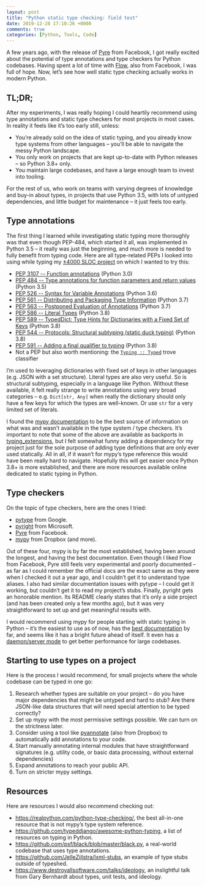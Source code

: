 ```yaml
---
layout: post
title: "Python static type checking: field test"
date: 2019-12-28 17:10:26 +0000
comments: true
categories: [Python, Tools, Code]
---
```


A few years ago, with the release of [Pyre](https://pyre-check.org/) from Facebook, I got really excited about the potential of type annotations and type checkers for Python codebases. Having spent a lot of time with [Flow](https://flow.org/), also from Facebook, I was full of hope. Now, let’s see how well static type checking actually works in modern Python.

<!-- more -->

## TL;DR;

After my experiments, I was really hoping I could heartily recommend using type annotations and static type checkers for most projects in most cases. In reality it feels like it’s too early still, unless:

- You’re already sold on the idea of static typing, and you already know type systems from other languages – you’ll be able to navigate the messy Python landscape.
- You only work on projects that are kept up-to-date with Python releases – so Python 3.8+ only.
- You maintain large codebases, and have a large enough team to invest into tooling.

For the rest of us, who work on teams with varying degrees of knowledge and buy-in about types, in projects that use Python 3.5, with lots of untyped dependencies, and little budget for maintenance – it just feels too early.

## Type annotations

The first thing I learned while investigating static typing more thoroughly was that even though PEP-484, which started it all, was implemented in Python 3.5 – it really was just the beginning, and much more is needed to fully benefit from typing code. Here are all type-related PEPs I looked into using while typing my [±4000 SLOC project](https://github.com/springload/draftjs_exporter/issues/101) on which I wanted to try this:

- [PEP 3107 -- Function annotations](https://www.python.org/dev/peps/pep-3107/) (Python 3.0)
- [PEP 484 -- Type annotations for function parameters and return values](https://www.python.org/dev/peps/pep-0484/) (Python 3.5)
- [PEP 526 -- Syntax for Variable Annotations](https://www.python.org/dev/peps/pep-0526/) (Python 3.6)
- [PEP 561 -- Distributing and Packaging Type Information](https://www.python.org/dev/peps/pep-0561/) (Python 3.7)
- [PEP 563 -- Postponed Evaluation of Annotations](https://www.python.org/dev/peps/pep-0563/) (Python 3.7)
- [PEP 586 -- Literal Types](https://www.python.org/dev/peps/pep-0586/) (Python 3.8)
- [PEP 589 -- TypedDict: Type Hints for Dictionaries with a Fixed Set of Keys](https://www.python.org/dev/peps/pep-0589/) (Python 3.8)
- [PEP 544 -- Protocols: Structural subtyping (static duck typing)](https://www.python.org/dev/peps/pep-0544/) (Python 3.8)
- [PEP 591 -- Adding a final qualifier to typing](https://www.python.org/dev/peps/pep-0591/) (Python 3.8)
- Not a PEP but also worth mentioning: the [`Typing :: Typed`](https://pypi.org/classifiers/) trove classifier

I’m used to leveraging dictionaries with fixed set of keys in other languages (e.g. JSON with a set structure). Literal types are also very useful. So is structural subtyping, especially in a language like Python. Without these available, it felt really strange to write annotations using very broad categories – e.g. `Dict[str, Any]` when really the dictionary should only have a few keys for which the types are well-known. Or use `str` for a very limited set of literals.

I found the [mypy documentation](https://mypy.readthedocs.io/en/latest/index.html) to be the best source of information on what was and wasn’t available in the type system / type checkers. It’s important to note that some of the above are available as backports in [typing_extensions](https://github.com/python/typing/tree/master/typing_extensions), but I felt somewhat funny adding a dependency for my project just for the sole purpose of adding type definitions that are only ever used statically. All in all, if it wasn’t for mypy’s type reference this would have been really hard to navigate. Hopefully this will get easier once Python 3.8+ is more established, and there are more resources available online dedicated to static typing in Python.

## Type checkers

On the topic of type checkers, here are the ones I tried:

- [pytype](https://github.com/google/pytype) from Google.
- [pyright](https://github.com/Microsoft/pyright) from Microsoft.
- [Pyre](https://pyre-check.org/) from Facebook.
- [mypy](https://github.com/python/mypy) from Dropbox (and more).

Out of these four, mypy is by far the most established, having been around the longest, and having the best documentation. Even though I liked Flow from Facebook, Pyre still feels very experimental and poorly documented – as far as I could remember the official docs are the exact same as they were when I checked it out a year ago, and I couldn’t get it to understand type aliases. I also had similar documentation issues with pytype – I could get it working, but couldn’t get it to read my project’s stubs. Finally, pyright gets an honorable mention. Its README clearly states that it’s only a side project (and has been created only a few months ago), but it was very straightforward to set up and get meaningful results with.

I would recommend using mypy for people starting with static typing in Python – it’s the easiest to use as of now, has the [best documentation](https://mypy.readthedocs.io/en/latest/) by far, and seems like it has a bright future ahead of itself. It even has a [daemon/server mode](https://mypy.readthedocs.io/en/latest/mypy_daemon.html) to get better performance for large codebases.

## Starting to use types on a project

Here is the process I would recommend, for small projects where the whole codebase can be typed in one go:

1. Research whether types are suitable on your project – do you have major dependencies that might be untyped and hard to stub? Are there JSON-like data structures that will need special attention to be typed correctly?
2. Set up mypy with the most permissive settings possible. We can turn on the strictness later.
3. Consider using a tool like [pyannotate](https://github.com/dropbox/pyannotate) (also from Dropbox) to automatically add annotations to your code.
4. Start manually annotating internal modules that have straightforward signatures (e.g. utility code, or basic data processing, without external dependencies)
5. Expand annotations to reach your public API.
6. Turn on stricter mypy settings.

## Resources

Here are resources I would also recommend checking out:

- <https://realpython.com/python-type-checking/>, the best all-in-one resource that is not mypy’s type system reference.
- <https://github.com/typeddjango/awesome-python-typing>, a list of resources on typing in Python.
- <https://github.com/psf/black/blob/master/black.py>, a real-world codebase that uses type annotations.
- <https://github.com/JelleZijlstra/lxml-stubs>, an example of type stubs outside of typeshed.
- <https://www.destroyallsoftware.com/talks/ideology>, an inslightful talk from Gary Bernhardt about types, unit tests, and ideology.
